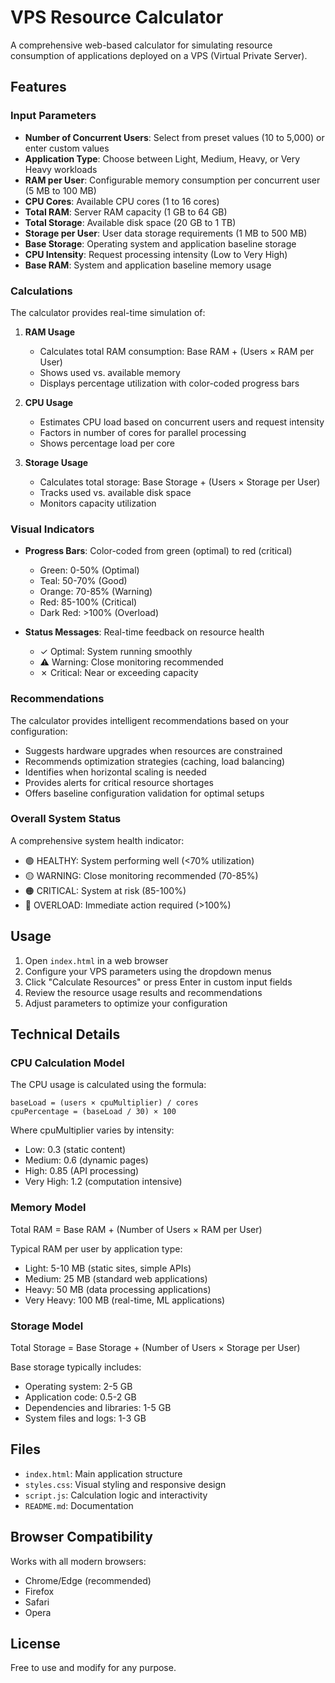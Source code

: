 # VPS Resource Calculator

A comprehensive web-based calculator for simulating resource consumption of applications deployed on a VPS (Virtual Private Server).

## Features

### Input Parameters

- **Number of Concurrent Users**: Select from preset values (10 to 5,000) or enter custom values
- **Application Type**: Choose between Light, Medium, Heavy, or Very Heavy workloads
- **RAM per User**: Configurable memory consumption per concurrent user (5 MB to 100 MB)
- **CPU Cores**: Available CPU cores (1 to 16 cores)
- **Total RAM**: Server RAM capacity (1 GB to 64 GB)
- **Total Storage**: Available disk space (20 GB to 1 TB)
- **Storage per User**: User data storage requirements (1 MB to 500 MB)
- **Base Storage**: Operating system and application baseline storage
- **CPU Intensity**: Request processing intensity (Low to Very High)
- **Base RAM**: System and application baseline memory usage

### Calculations

The calculator provides real-time simulation of:

1. **RAM Usage**
   - Calculates total RAM consumption: Base RAM + (Users × RAM per User)
   - Shows used vs. available memory
   - Displays percentage utilization with color-coded progress bars

2. **CPU Usage**
   - Estimates CPU load based on concurrent users and request intensity
   - Factors in number of cores for parallel processing
   - Shows percentage load per core

3. **Storage Usage**
   - Calculates total storage: Base Storage + (Users × Storage per User)
   - Tracks used vs. available disk space
   - Monitors capacity utilization

### Visual Indicators

- **Progress Bars**: Color-coded from green (optimal) to red (critical)
  - Green: 0-50% (Optimal)
  - Teal: 50-70% (Good)
  - Orange: 70-85% (Warning)
  - Red: 85-100% (Critical)
  - Dark Red: >100% (Overload)

- **Status Messages**: Real-time feedback on resource health
  - ✓ Optimal: System running smoothly
  - ⚠ Warning: Close monitoring recommended
  - ✗ Critical: Near or exceeding capacity

### Recommendations

The calculator provides intelligent recommendations based on your configuration:

- Suggests hardware upgrades when resources are constrained
- Recommends optimization strategies (caching, load balancing)
- Identifies when horizontal scaling is needed
- Provides alerts for critical resource shortages
- Offers baseline configuration validation for optimal setups

### Overall System Status

A comprehensive system health indicator:
- 🟢 HEALTHY: System performing well (<70% utilization)
- 🟡 WARNING: Close monitoring recommended (70-85%)
- 🟠 CRITICAL: System at risk (85-100%)
- 🔴 OVERLOAD: Immediate action required (>100%)

## Usage

1. Open `index.html` in a web browser
2. Configure your VPS parameters using the dropdown menus
3. Click "Calculate Resources" or press Enter in custom input fields
4. Review the resource usage results and recommendations
5. Adjust parameters to optimize your configuration

## Technical Details

### CPU Calculation Model

The CPU usage is calculated using the formula:
```
baseLoad = (users × cpuMultiplier) / cores
cpuPercentage = (baseLoad / 30) × 100
```

Where cpuMultiplier varies by intensity:
- Low: 0.3 (static content)
- Medium: 0.6 (dynamic pages)
- High: 0.85 (API processing)
- Very High: 1.2 (computation intensive)

### Memory Model

Total RAM = Base RAM + (Number of Users × RAM per User)

Typical RAM per user by application type:
- Light: 5-10 MB (static sites, simple APIs)
- Medium: 25 MB (standard web applications)
- Heavy: 50 MB (data processing applications)
- Very Heavy: 100 MB (real-time, ML applications)

### Storage Model

Total Storage = Base Storage + (Number of Users × Storage per User)

Base storage typically includes:
- Operating system: 2-5 GB
- Application code: 0.5-2 GB
- Dependencies and libraries: 1-5 GB
- System files and logs: 1-3 GB

## Files

- `index.html`: Main application structure
- `styles.css`: Visual styling and responsive design
- `script.js`: Calculation logic and interactivity
- `README.md`: Documentation

## Browser Compatibility

Works with all modern browsers:
- Chrome/Edge (recommended)
- Firefox
- Safari
- Opera

## License

Free to use and modify for any purpose.
